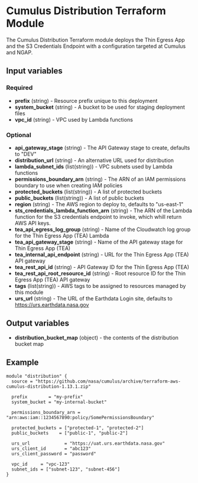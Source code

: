 # Cumulus Distribution Terraform Module

The Cumulus Distribution Terraform module deploys the Thin Egress App and the S3
Credentials Endpoint with a configuration targeted at Cumulus and NGAP.

## Input variables

### Required

- **prefix** (string) - Resource prefix unique to this deployment
- **system_bucket** (string) - A bucket to be used for staging deployment files
- **vpc_id** (string) - VPC used by Lambda functions

### Optional

- **api_gateway_stage** (string) - The API Gateway stage to create, defaults to
  "DEV"
- **distribution_url** (string) - An alternative URL used for distribution
- **lambda_subnet_ids** (list(string)) - VPC subnets used by Lambda functions
- **permissions_boundary_arn** (string) - The ARN of an IAM permissions boundary
  to use when creating IAM policies
- **protected_buckets** (list(string)) - A list of protected buckets
- **public_buckets** (list(string)) - A list of public buckets
- **region** (string) - The AWS region to deploy to, defaults to "us-east-1"
- **sts_credentials_lambda_function_arn** (string) - The ARN of the Lambda
  function for the S3 credentials endpoint to invoke, which whill return AWS API
  keys.
- **tea_api_egress_log_group** (string) - Name of the Cloudwatch log group for the Thin Egress App (TEA) Lambda
- **tea_api_gateway_stage** (string) - Name of the API gateway stage for Thin Egress App (TEA)
- **tea_internal_api_endpoint** (string) - URL for the Thin Egress App (TEA) API gateway
- **tea_rest_api_id** (string) - API Gateway ID for the Thin Egress App (TEA)
- **tea_rest_api_root_resource_id** (string) - Root resource ID for the Thin Egress App (TEA) API gateway
- **tags** (list(string)) - AWS tags to be assigned to resources managed by this
  module
- **urs_url** (string) - The URL of the Earthdata Login site, defaults to
  <https://urs.earthdata.nasa.gov>

## Output variables

- **distribution_bucket_map** (object) - the contents of the distribution bucket map

## Example

```hcl
module "distribution" {
  source = "https://github.com/nasa/cumulus/archive/terraform-aws-cumulus-distribution-1.13.1.zip"

  prefix        = "my-prefix"
  system_bucket = "my-internal-bucket"

  permissions_boundary_arn = "arn:aws:iam::1234567890:policy/SomePermissionsBoundary"

  protected_buckets = ["protected-1", "protected-2"]
  public_buckets    = ["public-1", "public-2"]

  urs_url             = "https://uat.urs.earthdata.nasa.gov"
  urs_client_id       = "abc123"
  urs_client_password = "password"

  vpc_id     = "vpc-123"
  subnet_ids = ["subnet-123", "subnet-456"]
}
```

